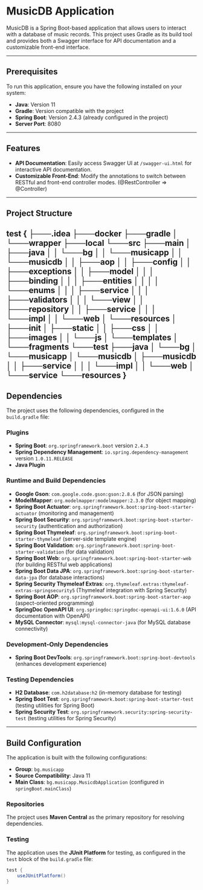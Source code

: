 # MusicDB Application

MusicDB is a Spring Boot-based application that allows users to interact with a database of music records. This project uses Gradle as its build tool and provides both a Swagger interface for API documentation and a customizable front-end interface.

---

## Prerequisites

To run this application, ensure you have the following installed on your system:

- **Java**: Version 11
- **Gradle**: Version compatible with the project
- **Spring Boot**: Version 2.4.3 (already configured in the project)
- **Server Port**: 8080

---

## Features

- **API Documentation**: Easily access Swagger UI at `/swagger-ui.html` for interactive API documentation.
- **Customizable Front-End**: Modify the annotations to switch between RESTful and front-end controller modes. (@RestController => @Controller)

---

## Project Structure

test {
├───.idea
├───docker
├───gradle
│   └───wrapper
├───local
└───src
    ├───main
    │   ├───java
    │   │   └───bg
    │   │       └───musicapp
    │   │           └───musicdb
    │   │               ├───aop
    │   │               ├───config
    │   │               ├───exceptions
    │   │               ├───model
    │   │               │   ├───binding
    │   │               │   ├───entities
    │   │               │   │   └───enums
    │   │               │   ├───service
    │   │               │   ├───validators
    │   │               │   └───view
    │   │               ├───repository
    │   │               ├───service
    │   │               │   └───impl
    │   │               └───web
    │   └───resources
    │       ├───init
    │       ├───static
    │       │   ├───css
    │       │   ├───images
    │       │   └───js
    │       └───templates
    │           └───fragments
    └───test
        ├───java
        │   └───bg
        │       └───musicapp
        │           └───musicdb
        │               ├───musicdb
        │               │   ├───service
        │               │   │   └───impl
        │               │   └───web
        │               └───service
        └───resources
}
---

## Dependencies

The project uses the following dependencies, configured in the `build.gradle` file:

### Plugins
- **Spring Boot**: `org.springframework.boot` version `2.4.3`
- **Spring Dependency Management**: `io.spring.dependency-management` version `1.0.11.RELEASE`
- **Java Plugin**

### Runtime and Build Dependencies
- **Google Gson**: `com.google.code.gson:gson:2.8.6` (for JSON parsing)
- **ModelMapper**: `org.modelmapper:modelmapper:2.3.0` (for object mapping)
- **Spring Boot Actuator**: `org.springframework.boot:spring-boot-starter-actuator` (monitoring and management)
- **Spring Boot Security**: `org.springframework.boot:spring-boot-starter-security` (authentication and authorization)
- **Spring Boot Thymeleaf**: `org.springframework.boot:spring-boot-starter-thymeleaf` (server-side template engine)
- **Spring Boot Validation**: `org.springframework.boot:spring-boot-starter-validation` (for data validation)
- **Spring Boot Web**: `org.springframework.boot:spring-boot-starter-web` (for building RESTful web applications)
- **Spring Boot Data JPA**: `org.springframework.boot:spring-boot-starter-data-jpa` (for database interactions)
- **Spring Security Thymeleaf Extras**: `org.thymeleaf.extras:thymeleaf-extras-springsecurity5` (Thymeleaf integration with Spring Security)
- **Spring Boot AOP**: `org.springframework.boot:spring-boot-starter-aop` (aspect-oriented programming)
- **SpringDoc OpenAPI UI**: `org.springdoc:springdoc-openapi-ui:1.6.0` (API documentation with OpenAPI)
- **MySQL Connector**: `mysql:mysql-connector-java` (for MySQL database connectivity)

### Development-Only Dependencies
- **Spring Boot DevTools**: `org.springframework.boot:spring-boot-devtools` (enhances development experience)

### Testing Dependencies
- **H2 Database**: `com.h2database:h2` (in-memory database for testing)
- **Spring Boot Test**: `org.springframework.boot:spring-boot-starter-test` (testing utilities for Spring Boot)
- **Spring Security Test**: `org.springframework.security:spring-security-test` (testing utilities for Spring Security)

---

## Build Configuration

The application is built with the following configurations:

- **Group**: `bg.musicapp`
- **Source Compatibility**: Java 11
- **Main Class**: `bg.musicapp.MusicdbApplication` (configured in `springBoot.mainClass`)

### Repositories
The project uses **Maven Central** as the primary repository for resolving dependencies.

### Testing
The application uses the **JUnit Platform** for testing, as configured in the `test` block of the `build.gradle` file:
```groovy
test {
    useJUnitPlatform()
}
